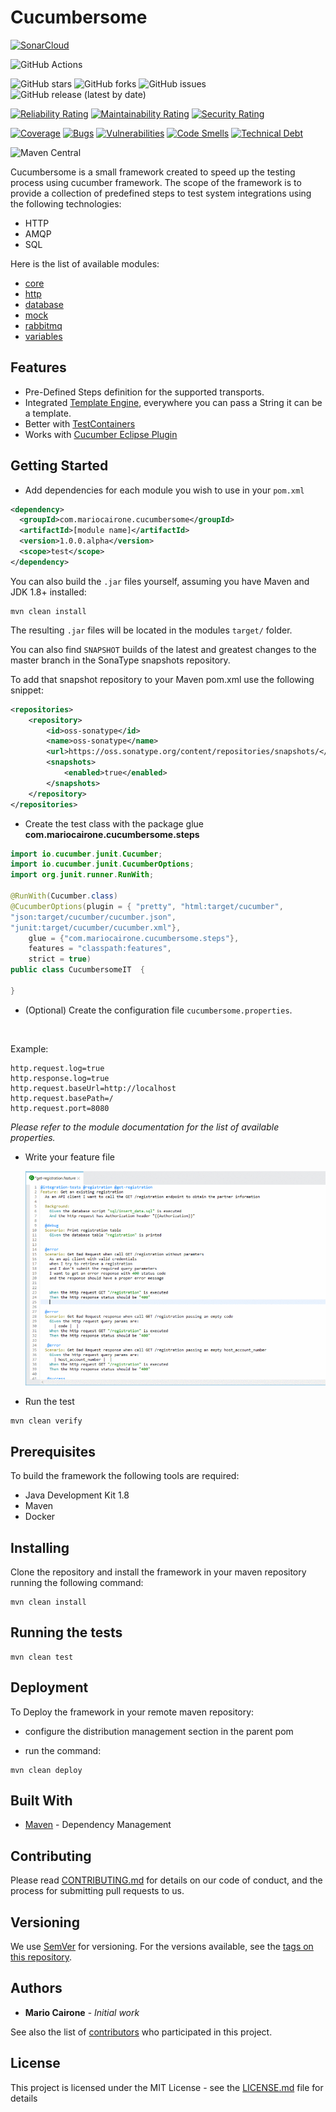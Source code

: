 # Cucumbersome



[![SonarCloud](https://sonarcloud.io/images/project_badges/sonarcloud-white.svg)](https://sonarcloud.io/dashboard?id=mariocairone_cucumbersome)

![GitHub Actions](https://github.com/mariocairone/cucumbersome/workflows/Continuous%20Integration/badge.svg)

![GitHub stars](https://img.shields.io/github/stars/mariocairone/cucumbersome?style=social) ![GitHub forks](https://img.shields.io/github/forks/mariocairone/cucumbersome?style=social) ![GitHub issues](https://img.shields.io/github/issues/mariocairone/cucumbersome?style=social ) ![GitHub release (latest by date)](https://img.shields.io/github/v/release/mariocairone/cucumbersome?style=social)

[![Reliability Rating](https://sonarcloud.io/api/project_badges/measure?project=mariocairone_cucumbersome&metric=reliability_rating)](https://sonarcloud.io/dashboard?id=mariocairone_cucumbersome) [![Maintainability Rating](https://sonarcloud.io/api/project_badges/measure?project=mariocairone_cucumbersome&metric=sqale_rating)](https://sonarcloud.io/dashboard?id=mariocairone_cucumbersome) [![Security Rating](https://sonarcloud.io/api/project_badges/measure?project=mariocairone_cucumbersome&metric=security_rating)](https://sonarcloud.io/dashboard?id=mariocairone_cucumbersome)

[![Coverage](https://sonarcloud.io/api/project_badges/measure?project=mariocairone_cucumbersome&metric=coverage)](https://sonarcloud.io/dashboard?id=mariocairone_cucumbersome) [![Bugs](https://sonarcloud.io/api/project_badges/measure?project=mariocairone_cucumbersome&metric=bugs)](https://sonarcloud.io/dashboard?id=mariocairone_cucumbersome) [![Vulnerabilities](https://sonarcloud.io/api/project_badges/measure?project=mariocairone_cucumbersome&metric=vulnerabilities)](https://sonarcloud.io/dashboard?id=mariocairone_cucumbersome) [![Code Smells](https://sonarcloud.io/api/project_badges/measure?project=mariocairone_cucumbersome&metric=code_smells)](https://sonarcloud.io/dashboard?id=mariocairone_cucumbersome) [![Technical Debt](https://sonarcloud.io/api/project_badges/measure?project=mariocairone_cucumbersome&metric=sqale_index)](https://sonarcloud.io/dashboard?id=mariocairone_cucumbersome)


![Maven Central](https://img.shields.io/maven-central/v/com.mariocairone.cucumbersome/parent?style=flat-square)



Cucumbersome is a small framework created to speed up the testing process using cucumber framework.
The scope of the framework is to provide a collection of predefined steps to test system integrations using the following technologies:
- HTTP
- AMQP
- SQL        

Here is the list of available modules:
- [core](core/README.md)
- [http](http/README.md)
- [database](database/README.md)
- [mock](mock/README.md)
- [rabbitmq](rabbitmq/README.md)
- [variables](variables/README.md)

## Features
- Pre-Defined Steps definition for the supported transports.
- Integrated [Template Engine][30bd4b1c], everywhere you can pass a String it can be a template.
- Better with [TestContainers][ed98778a]
- Works with [Cucumber Eclipse Plugin][1790edb3]     


## Getting Started

* Add dependencies for each module you wish to use in your `pom.xml`

```xml
<dependency>
  <groupId>com.mariocairone.cucumbersome</groupId>
  <artifactId>[module name]</artifactId>
  <version>1.0.0.alpha</version>
  <scope>test</scope>
</dependency>

```

You can also build the `.jar` files yourself, assuming you have Maven and JDK 1.8+ installed:
```shell
mvn clean install
```
The resulting `.jar` files will be located in the modules `target/` folder.

You can also find `SNAPSHOT` builds of the latest and greatest changes to the master branch in the SonaType snapshots repository.

To add that snapshot repository to your Maven pom.xml use the following snippet:
```xml
<repositories>
    <repository>
        <id>oss-sonatype</id>
        <name>oss-sonatype</name>
        <url>https://oss.sonatype.org/content/repositories/snapshots/</url>
        <snapshots>
            <enabled>true</enabled>
        </snapshots>
    </repository>
</repositories>
```

* Create the test class with the package glue __com.mariocairone.cucumbersome.steps__   

```java
import io.cucumber.junit.Cucumber;
import io.cucumber.junit.CucumberOptions;
import org.junit.runner.RunWith;

@RunWith(Cucumber.class)
@CucumberOptions(plugin = { "pretty", "html:target/cucumber",
"json:target/cucumber/cucumber.json",
"junit:target/cucumber/cucumber.xml"},
    glue = {"com.mariocairone.cucumbersome.steps"},
    features = "classpath:features",
    strict = true)
public class CucumbersomeIT  {

}
```

* (Optional) Create the configuration file `cucumbersome.properties`.   
<br/>

Example:
  ```
  http.request.log=true
  http.response.log=true
  http.request.baseUrl=http://localhost
  http.request.basePath=/
  http.request.port=8080
```

*Please refer to the module documentation for the list of available properties.*

* Write your feature file

  ![Cucumber Plugin](doc/images/cucumber-plugin.gif)

* Run the test

```shell
mvn clean verify
```

## Prerequisites

To build the framework the following tools are required:

* Java Development Kit 1.8
* Maven
* Docker

## Installing

Clone the repository and install the framework in your maven repository running the following command:

```shell
mvn clean install
```

## Running the tests

```shell
mvn clean test
```

## Deployment

To Deploy the framework in your remote maven repository:

* configure the distribution management section in the parent pom

* run the command:

```shell
mvn clean deploy
```

## Built With

* [Maven](https://maven.apache.org/) - Dependency Management

## Contributing

Please read [CONTRIBUTING.md](CONTRIBUTING.md) for details on our code of conduct, and the process for submitting pull requests to us.

## Versioning

We use [SemVer](http://semver.org/) for versioning. For the versions available, see the [tags on this repository](https://github.com/mariocairone/cucumbersome/tags).

## Authors

* **Mario Cairone** - *Initial work*

See also the list of [contributors](https://github.com/mariocairone/cucumbersome/contributors) who participated in this project.

## License

This project is licensed under the MIT License - see the [LICENSE.md](LICENSE.md) file for details


[30bd4b1c]: https://github.com/badlogic/basis-template "Basis Template"
[ed98778a]: https://www.testcontainers.org/ "TestContainers"
[1790edb3]: https://marketplace.eclipse.org/content/cucumber-eclipse-plugin "Cucumber Eclipse Plugin"
